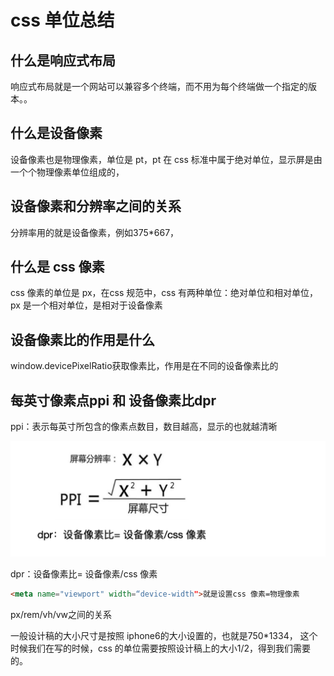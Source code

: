 # css 单位总结
## 什么是响应式布局
响应式布局就是一个网站可以兼容多个终端，而不用为每个终端做一个指定的版本。。

## 什么是设备像素
设备像素也是物理像素，单位是 pt，pt 在 css 标准中属于绝对单位，显示屏是由一个个物理像素单位组成的，

## 设备像素和分辨率之间的关系
分辨率用的就是设备像素，例如375*667，

## 什么是 css 像素
css 像素的单位是 px，在css 规范中，css 有两种单位：绝对单位和相对单位，px 是一个相对单位，是相对于设备像素

## 设备像素比的作用是什么
window.devicePixelRatio获取像素比，作用是在不同的设备像素比的

## 每英寸像素点ppi 和 设备像素比dpr
ppi：表示每英寸所包含的像素点数目，数目越高，显示的也就越清晰

![像素比](images/02-1.png)



dpr：设备像素比= 设备像素/css 像素
```html
<meta name="viewport" width=“device-width">就是设置css 像素=物理像素
```

px/rem/vh/vw之间的关系

一般设计稿的大小尺寸是按照 iphone6的大小设置的，也就是750*1334，
这个时候我们在写的时候，css 的单位需要按照设计稿上的大小1/2，得到我们需要的。
